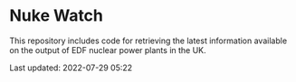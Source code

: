 # Nuke Watch

This repository includes code for retrieving the latest information available on the output of EDF nuclear power plants in the UK.

Last updated: 2022-07-29 05:22